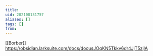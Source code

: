```yaml
---
title: 
uid: 202108131757
aliases: []
tags: []
from: 
---
```

[[Borber]]
https://obsidian.larksuite.com/docs/docusJOqKN5Tkkv6dr4JjT5zjlA